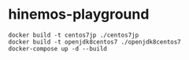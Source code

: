 # hinemos-playground

```
docker build -t centos7jp ./centos7jp
docker build -t openjdk8centos7 ./openjdk8centos7
docker-compose up -d --build
```
